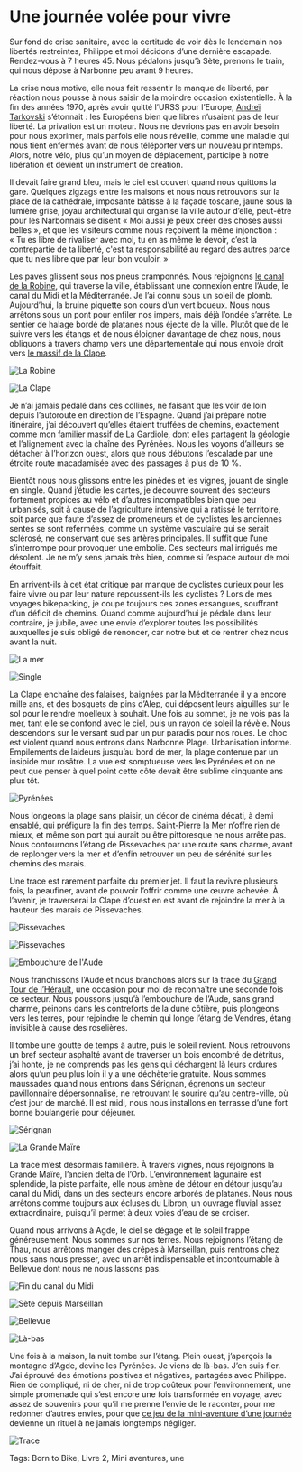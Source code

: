 # Une journée volée pour vivre

Sur fond de crise sanitaire, avec la certitude de voir dès le lendemain nos libertés restreintes, Philippe et moi décidons d’une dernière escapade. Rendez-vous à 7 heures 45. Nous pédalons jusqu’à Sète, prenons le train, qui nous dépose à Narbonne peu avant 9 heures.<span id="more-55959"></span>

La crise nous motive, elle nous fait ressentir le manque de liberté, par réaction nous pousse à nous saisir de la moindre occasion existentielle. À la fin des années 1970, après avoir quitté l’URSS pour l’Europe, [Andreï Tarkovski](https://fr.wikipedia.org/wiki/Andre%C3%AF_Tarkovski) s’étonnait : les Européens bien que libres n’usaient pas de leur liberté. La privation est un moteur. Nous ne devrions pas en avoir besoin pour nous exprimer, mais parfois elle nous réveille, comme une maladie qui nous tient enfermés avant de nous téléporter vers un nouveau printemps. Alors, notre vélo, plus qu’un moyen de déplacement, participe à notre libération et devient un instrument de création.

Il devait faire grand bleu, mais le ciel est couvert quand nous quittons la gare. Quelques zigzags entre les maisons et nous nous retrouvons sur la place de la cathédrale, imposante bâtisse à la façade toscane, jaune sous la lumière grise, joyau architectural qui organise la ville autour d’elle, peut-être pour les Narbonnais se disent « Moi aussi je peux créer des choses aussi belles », et que les visiteurs comme nous reçoivent la même injonction : « Tu es libre de rivaliser avec moi, tu en as même le devoir, c’est la contrepartie de ta liberté, c'est ta responsabilité au regard des autres parce que tu n’es libre que par leur bon vouloir. »

Les pavés glissent sous nos pneus cramponnés. Nous rejoignons [le canal de la Robine](https://fr.wikipedia.org/wiki/Canal_de_la_Robine), qui traverse la ville, établissant une connexion entre l’Aude, le canal du Midi et la Méditerranée. Je l’ai connu sous un soleil de plomb. Aujourd’hui, la bruine piquette son cours d’un vert boueux. Nous nous arrêtons sous un pont pour enfiler nos impers, mais déjà l’ondée s’arrête. Le sentier de halage bordé de platanes nous éjecte de la ville. Plutôt que de le suivre vers les étangs et de nous éloigner davantage de chez nous, nous obliquons à travers champ vers une départementale qui nous envoie droit vers [le massif de la Clape](https://fr.wikipedia.org/wiki/Massif_de_la_Clape).

![La Robine](https://tcrouzet.com/images_tc/2020/11/IMG_4846.jpeg)

![La Clape](https://tcrouzet.com/images_tc/2020/11/IMG_4860.jpeg)

Je n’ai jamais pédalé dans ces collines, ne faisant que les voir de loin depuis l’autoroute en direction de l’Espagne. Quand j’ai préparé notre itinéraire, j’ai découvert qu’elles étaient truffées de chemins, exactement comme mon familier massif de La Gardiole, dont elles partagent la géologie et l’alignement avec la chaîne des Pyrénées. Nous les voyons d’ailleurs se détacher à l’horizon ouest, alors que nous débutons l’escalade par une étroite route macadamisée avec des passages à plus de 10 %.

Bientôt nous nous glissons entre les pinèdes et les vignes, jouant de single en single. Quand j’étudie les cartes, je découvre souvent des secteurs fortement propices au vélo et d’autres incompatibles bien que peu urbanisés, soit à cause de l’agriculture intensive qui a ratissé le territoire, soit parce que faute d’assez de promeneurs et de cyclistes les anciennes sentes se sont refermées, comme un système vasculaire qui se serait sclérosé, ne conservant que ses artères principales. Il suffit que l’une s’interrompe pour provoquer une embolie. Ces secteurs mal irrigués me désolent. Je ne m’y sens jamais très bien, comme si l’espace autour de moi étouffait.

En arrivent-ils à cet état critique par manque de cyclistes curieux pour les faire vivre ou par leur nature repoussent-ils les cyclistes ? Lors de mes voyages bikepacking, je coupe toujours ces zones exsangues, souffrant d’un déficit de chemins. Quand comme aujourd’hui je pédale dans leur contraire, je jubile, avec une envie d’explorer toutes les possibilités auxquelles je suis obligé de renoncer, car notre but et de rentrer chez nous avant la nuit.

![La mer](https://tcrouzet.com/images_tc/2020/11/IMG_4865.jpeg)

![Single](https://tcrouzet.com/images_tc/2020/11/IMG_4867.jpeg)

La Clape enchaîne des falaises, baignées par la Méditerranée il y a encore mille ans, et des bosquets de pins d’Alep, qui déposent leurs aiguilles sur le sol pour le rendre moelleux à souhait. Une fois au sommet, je ne vois pas la mer, tant elle se confond avec le ciel, puis un rayon de soleil la révèle. Nous descendons sur le versant sud par un pur paradis pour nos roues. Le choc est violent quand nous entrons dans Narbonne Plage. Urbanisation informe. Empilements de laideurs jusqu’au bord de mer, la plage contenue par un insipide mur rosâtre. La vue est somptueuse vers les Pyrénées et on ne peut que penser à quel point cette côte devait être sublime cinquante ans plus tôt.

![Pyrénées](https://tcrouzet.com/images_tc/2020/11/IMG_4871.jpeg)

Nous longeons la plage sans plaisir, un décor de cinéma décati, à demi ensablé, qui préfigure la fin des temps. Saint-Pierre la Mer n’offre rien de mieux, et même son port qui aurait pu être pittoresque ne nous arrête pas. Nous contournons l’étang de Pissevaches par une route sans charme, avant de replonger vers la mer et d’enfin retrouver un peu de sérénité sur les chemins des marais.

Une trace est rarement parfaite du premier jet. Il faut la revivre plusieurs fois, la peaufiner, avant de pouvoir l’offrir comme une œuvre achevée. À l’avenir, je traverserai la Clape d’ouest en est avant de rejoindre la mer à la hauteur des marais de Pissevaches.

![Pissevaches](https://tcrouzet.com/images_tc/2020/11/IMG_4878.jpeg)

![Pissevaches](https://tcrouzet.com/images_tc/2020/11/IMG_4880.jpeg)

![Embouchure de l'Aude](https://tcrouzet.com/images_tc/2020/11/IMG_4898.jpeg)

Nous franchissons l’Aude et nous branchons alors sur la trace du [Grand Tour de l’Hérault](https://tcrouzet.com/gth/), une occasion pour moi de reconnaître une seconde fois ce secteur. Nous poussons jusqu’à l’embouchure de l’Aude, sans grand charme, peinons dans les contreforts de la dune côtière, puis plongeons vers les terres, pour rejoindre le chemin qui longe l’étang de Vendres, étang invisible à cause des roselières.

Il tombe une goutte de temps à autre, puis le soleil revient. Nous retrouvons un bref secteur asphalté avant de traverser un bois encombré de détritus, j’ai honte, je ne comprends pas les gens qui déchargent là leurs ordures alors qu’un peu plus loin il y a une déchèterie gratuite. Nous sommes maussades quand nous entrons dans Sérignan, égrenons un secteur pavillonnaire dépersonnalisé, ne retrouvant le sourire qu’au centre-ville, où c’est jour de marché. Il est midi, nous nous installons en terrasse d’une fort bonne boulangerie pour déjeuner.

![Sérignan](https://tcrouzet.com/images_tc/2020/11/IMG_4908.jpeg)

![La Grande Maïre](https://tcrouzet.com/images_tc/2020/11/IMG_4912.jpeg)

La trace m’est désormais familière. À travers vignes, nous rejoignons la Grande Maïre, l’ancien delta de l’Orb. L’environnement lagunaire est splendide, la piste parfaite, elle nous amène de détour en détour jusqu’au canal du Midi, dans un des secteurs encore arborés de platanes. Nous nous arrêtons comme toujours aux écluses du Libron, un ouvrage fluvial assez extraordinaire, puisqu’il permet à deux voies d’eau de se croiser.

Quand nous arrivons à Agde, le ciel se dégage et le soleil frappe généreusement. Nous sommes sur nos terres. Nous rejoignons l’étang de Thau, nous arrêtons manger des crêpes à Marseillan, puis rentrons chez nous sans nous presser, avec un arrêt indispensable et incontournable à Bellevue dont nous ne nous lassons pas.

![Fin du canal du Midi](https://tcrouzet.com/images_tc/2020/11/IMG_4927.jpeg)

![Sète depuis Marseillan](https://tcrouzet.com/images_tc/2020/11/IMG_4935.jpeg)

![Bellevue](https://tcrouzet.com/images_tc/2020/11/IMG_4942.jpeg)

![Là-bas](https://tcrouzet.com/images_tc/2020/11/IMG_4956.jpeg)

Une fois à la maison, la nuit tombe sur l’étang. Plein ouest, j’aperçois la montagne d’Agde, devine les Pyrénées. Je viens de là-bas. J’en suis fier. J’ai éprouvé des émotions positives et négatives, partagées avec Philippe. Rien de compliqué, ni de cher, ni de trop coûteux pour l’environnement, une simple promenade qui s’est encore une fois transformée en voyage, avec assez de souvenirs pour qu’il me prenne l’envie de le raconter, pour me redonner d’autres envies, pour que [ce jeu de la mini-aventure d’une journée](https://tcrouzet.com/tag/mini-aventures/) devienne un rituel à ne jamais longtemps négliger.

![Trace](https://tcrouzet.com/images_tc/2020/11/tracenarbonne.jpg)



Tags: Born to Bike, Livre 2, Mini aventures, une